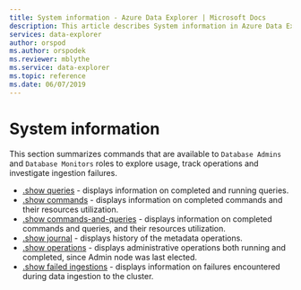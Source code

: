 ```yaml
---
title: System information - Azure Data Explorer | Microsoft Docs
description: This article describes System information in Azure Data Explorer.
services: data-explorer
author: orspod
ms.author: orspodek
ms.reviewer: mblythe
ms.service: data-explorer
ms.topic: reference
ms.date: 06/07/2019
---
```

# System information

This section summarizes commands that are available to `Database Admins` and `Database Monitors` roles to explore usage, track operations and investigate ingestion failures.

* [.show queries](queries.md) - displays information on completed and running queries.
* [.show commands](commands.md) - displays information on completed commands and their resources utilization.
* [.show commands-and-queries](commands-and-queries.md) - displays information on completed commands and queries, and their resources utilization.
* [.show journal](journal.md) - displays history of the metadata operations.
* [.show operations](operations.md) - displays administrative operations both running and completed, since Admin node was last elected.
* [.show failed ingestions](ingestionfailures.md) - displays information on failures encountered during data ingestion to the cluster.